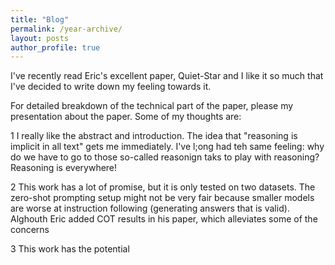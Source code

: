 ```yaml
---
title: "Blog"
permalink: /year-archive/
layout: posts
author_profile: true
---
```

I've recently read Eric's excellent paper, Quiet-Star and I like it so much that I've decided to write down my feeling towards it.

For detailed breakdown of the technical part of the paper, please my presentation about the paper. Some of my thoughts are:

1  I really like the abstract and introduction. The idea that "reasoning is implicit in all text" gets me immediately. I've l;ong had teh same feeling: why do we have to go to those so-called reasonign taks to play with reasoning? Reasoning is everywhere!

2  This work has a lot of promise, but it is only tested on two datasets. The zero-shot prompting setup might not be very fair because smaller models are worse at instruction following (generating answers that is valid). Alghouth Eric added COT results in his paper, which alleviates some of the concerns

3  This work has the potential 
